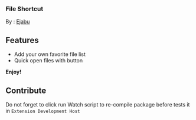### File Shortcut

By : [Ejabu](https://ejabu.github.io/)

## Features

- Add your own favorite file list
- Quick open files with button

**Enjoy!**

## Contribute

Do not forget to click run Watch script to re-compile package before tests it
in `Extension Development Host`
